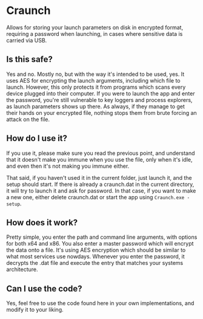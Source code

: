 # Craunch
Allows for storing your launch parameters on disk in encrypted format, requiring a password when launching, in cases where sensitive data is carried via USB.

## Is this safe?
Yes and no. Mostly no, but with the way it's intended to be used, yes. It uses AES for encrypting the launch arguments, including which file to launch. However, this only protects it from programs which scans every device plugged into their computer. If you were to launch the app and enter the password, you're still vulnerable to key loggers and process explorers, as launch parameters shows up there. As always, if they manage to get their hands on your encrypted file, nothing stops them from brute forcing an attack on the file.

## How do I use it?
If you use it, please make sure you read the previous point, and understand that it doesn't make you immune when you use the file, only when it's idle, and even then it's not making you immune either.

That said, if you haven't used it in the current folder, just launch it, and the setup should start. If there is already a craunch.dat in the current directory, it will try to launch it and ask for password. In that case, if you want to make a new one, either delete craunch.dat or start the app using ``Craunch.exe -setup``.

## How does it work?
Pretty simple, you enter the path and command line arguments, with options for both x64 and x86. You also enter a master password which will encrypt the data onto a file. It's using AES encryption which should be similar to what most services use nowdays. Whenever you enter the password, it decrypts the .dat file and execute the entry that matches your systems architecture.

## Can I use the code?
Yes, feel free to use the code found here in your own implementations, and modify it to your liking.
